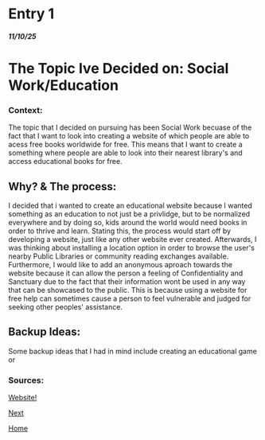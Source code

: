 # Entry 1
##### 11/10/25

<h1>The Topic Ive Decided on: Social Work/Education</h1>

<h3>Context:</h3>
<p>The topic that I decided on pursuing has been Social Work becuase of the fact that I want to look into creating a website of which people are able to acess free books worldwide for free. This means that I want to create a something where people are able to look into their nearest library's and access educational books for free. </p>

<h2>Why? & The process:</h2>
<p></p>I decided that i wanted to create an educational website because I wanted something as an education to not just be a privlidge, but to be normalized everywhere and by doing so, kids around the world would need books in order to thrive and learn. Stating this, the process would start off by developing a website, just like any other website ever created. Afterwards, I was thinking about installing a location option in order to browse the user's nearby Public Libraries or community reading exchanges available. Furthermore, I would like to add an anonymous aproach towards the website because it can allow the person a feeling of Confidentiality and Sanctuary due to the fact that their information wont be used in any way that can be showcased to the public. This is because using a website for free help can sometimes cause a person to feel vulnerable and judged for seeking other peoples' assistance.</p>

<h2>Backup Ideas:</h2>
<p>Some backup ideas that I had in mind include creating an educational game or </p>



<h3>Sources:</h3>
<a href="https://mmwelches.crsd.org/teachers/gradesspecialists/second-grade/mrs-remmey/free-reading-websites" target=#">Website!</a></a>

[Next](entry02.md)

[Home](../README.md)
